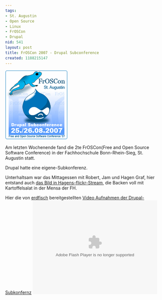 ```yaml
---
tags:
- St. Augustin
- Open Source
- Linux
- FrOSCon
- Drupal
nid: 541
layout: post
title: FrOSCon 2007 - Drupal Subconference
created: 1188215147
---
```

<img src="/assets/imgs/drupal-subconference-froscon.png" alt="FrOSCon 2007 Drupal Subconference" />
<p>Am letzten Wochenende fand die 2te FrOSCon(Free and Open Source Software Conference) in der  Fachhochschule Bonn-Rhein-Sieg, St. Augustin statt.</p>
<p>Drupal hatte eine eigene-Subkonferenz. </p>
<p>Unterhaltsam war das Mittagessen mit Robert, Jam und Hagen Graf,  hier entstand auch <a href="https://flic.kr/p/2SS46d">das Bild in Hagens-flickr-Stream</a>, die Backen voll mit Kartoffelsalat in der Mensa der FH.</p>
<p>Hier die von <a href="http://erdfisch.de">erdfisch</a> bereitgestellten <a href="http://drupal.org/node/172315">Video Aufnahmen der Drupal-Subkonfernz</a><!--break-->
<object type="application/x-shockwave-flash" data="http://www.flickr.com/apps/slideshow/show.swf?v=59157" classid="clsid:D27CDB6E-AE6D-11cf-96B8-444553540000" height="300" width="400"> <param name="flashvars" value="&amp;offsite=true&amp;intl_lang=de-de&amp;page_show_url=%2Fphotos%2Fhagengraf%2Fsets%2F72157601655139979%2Fshow%2Fwith%2F1231949232%2F&amp;page_show_back_url=%2Fphotos%2Fhagengraf%2Fsets%2F72157601655139979%2Fwith%2F1231949232%2F&amp;set_id=72157601655139979&amp;jump_to=1231949232"> <param name="movie" value="http://www.flickr.com/apps/slideshow/show.swf?v=59157"> <param name="bgcolor" value="#000000"> <param name="allowFullScreen" value="true"><embed type="application/x-shockwave-flash" src="http://www.flickr.com/apps/slideshow/show.swf?v=59157" bgcolor="#000000" allowfullscreen="true" flashvars="&amp;offsite=true&amp;intl_lang=de-de&amp;page_show_url=%2Fphotos%2Fhagengraf%2Fsets%2F72157601655139979%2Fshow%2Fwith%2F1231949232%2F&amp;page_show_back_url=%2Fphotos%2Fhagengraf%2Fsets%2F72157601655139979%2Fwith%2F1231949232%2F&amp;set_id=72157601655139979&amp;jump_to=1231949232" height="300" width="400"></object>  </p>
